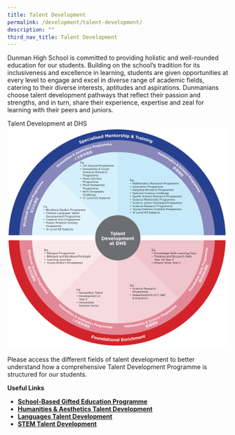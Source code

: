 ```yaml
---
title: Talent Development
permalink: /development/talent-development/
description: ""
third_nav_title: Talent Development
---
```


Dunman High School is committed to providing holistic and well-rounded education for our students. Building on the school’s tradition for its inclusiveness and excellence in learning, students are given opportunities at every level to engage and excel in diverse range of academic fields, catering to their diverse interests, aptitudes and aspirations. Dunmanians choose talent development pathways that reflect their passion and strengths, and in turn, share their experience, expertise and zeal for learning with their peers and juniors.


Talent Development at DHS
![](/images/TalentDevelopmentDiagram1.gif)

Please access the different fields of talent development to better understand how a comprehensive Talent Development Programme is structured for our students.

**Useful Links**

*   [**School-Based Gifted Education Programme**](/development/td-sbge-programme/)
*   **[Humanities & Aesthetics Talent Development](/development/td-humanities-aesthetics-talent-development/)**
*   **[Languages Talent Development](/development/td-languages/)** 
*   **[STEM Talent Development](/development/td-stem/)**